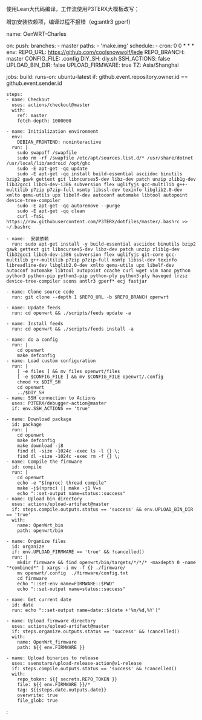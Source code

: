 使用Lean大代码编译，工作流使用P3TERX大模板改写；

增加安装依赖项，编译过程不报错（eg:antlr3 gperf）

name: OenWRT-Charles

on:
  push:
    branches:
      - master
    paths:
      - 'make.img'
  schedule:
    - cron: 0 0 * * *
env:
  REPO_URL: https://github.com/coolsnowwolf/lede
  REPO_BRANCH: master
  CONFIG_FILE: .config
  DIY_SH: diy.sh
  SSH_ACTIONS: false
  UPLOAD_BIN_DIR: false
  UPLOAD_FIRMWARE: true
  TZ: Asia/Shanghai

jobs:
  build:
    runs-on: ubuntu-latest
    if: github.event.repository.owner.id == github.event.sender.id

    steps:
    - name: Checkout
      uses: actions/checkout@master
      with:
        ref: master
        fetch-depth: 1000000

    - name: Initialization environment
      env:
        DEBIAN_FRONTEND: noninteractive
      run: |
        sudo swapoff /swapfile
        sudo rm -rf /swapfile /etc/apt/sources.list.d/* /usr/share/dotnet /usr/local/lib/android /opt/ghc
        sudo -E apt-get -qq update
        sudo -E apt-get -qq install build-essential asciidoc binutils bzip2 gawk gettext git libncurses5-dev libz-dev patch unzip zlib1g-dev lib32gcc1 libc6-dev-i386 subversion flex uglifyjs gcc-multilib g++-multilib p7zip p7zip-full msmtp libssl-dev texinfo libglib2.0-dev xmlto qemu-utils upx libelf-dev autoconf automake libtool autopoint device-tree-compiler
        sudo -E apt-get -qq autoremove --purge
        sudo -E apt-get -qq clean
        curl -fsSL https://raw.githubusercontent.com/P3TERX/dotfiles/master/.bashrc >> ~/.bashrc
        
    - name:  安装依赖
      run: sudo apt-get install -y build-essential asciidoc binutils bzip2 gawk gettext git libncurses5-dev libz-dev patch unzip zlib1g-dev lib32gcc1 libc6-dev-i386 subversion flex uglifyjs git-core gcc-multilib g++-multilib p7zip p7zip-full msmtp libssl-dev texinfo libreadline-dev libglib2.0-dev xmlto qemu-utils upx libelf-dev autoconf automake libtool autopoint ccache curl wget vim nano python python3 python-pip python3-pip python-ply python3-ply haveged lrzsz device-tree-compiler scons antlr3 gperf* ecj fastjar
        
    - name: Clone source code
      run: git clone --depth 1 $REPO_URL -b $REPO_BRANCH openwrt

    - name: Update feeds
      run: cd openwrt && ./scripts/feeds update -a

    - name: Install feeds
      run: cd openwrt && ./scripts/feeds install -a
    
    - name: do a config
      run: |
        cd openwrt
        make defconfig
    - name: Load custom configuration
      run: |
        [ -e files ] && mv files openwrt/files
        [ -e $CONFIG_FILE ] && mv $CONFIG_FILE openwrt/.config
        chmod +x $DIY_SH
        cd openwrt
        ../$DIY_SH
    - name: SSH connection to Actions
      uses: P3TERX/debugger-action@master
      if: env.SSH_ACTIONS == 'true'

    - name: Download package
      id: package
      run: |
        cd openwrt
        make defconfig
        make download -j8
        find dl -size -1024c -exec ls -l {} \;
        find dl -size -1024c -exec rm -f {} \;
    - name: Compile the firmware
      id: compile
      run: |
        cd openwrt
        echo -e "$(nproc) thread compile"
        make -j$(nproc) || make -j1 V=s
        echo "::set-output name=status::success"
    - name: Upload bin directory
      uses: actions/upload-artifact@master
      if: steps.compile.outputs.status == 'success' && env.UPLOAD_BIN_DIR == 'true'
      with:
        name: OpenWrt_bin
        path: openwrt/bin

    - name: Organize files
      id: organize
      if: env.UPLOAD_FIRMWARE == 'true' && !cancelled()
      run: |
        mkdir firmware && find openwrt/bin/targets/*/*/* -maxdepth 0 -name "*combined*" | xargs -i mv -f {} ./firmware/
        mv openwrt/.config  ./firmware/config.txt
        cd firmware
        echo "::set-env name=FIRMWARE::$PWD"
        echo "::set-output name=status::success"
        
    - name: Get current date
      id: date
      run: echo "::set-output name=date::$(date +'%m/%d,%Y')"
      
    - name: Upload firmware directory
      uses: actions/upload-artifact@master
      if: steps.organize.outputs.status == 'success' && !cancelled()
      with:
        name: OpenWrt_firmware
        path: ${{ env.FIRMWARE }}
        
    - name: Upload binaries to release
      uses: svenstaro/upload-release-action@v1-release
      if: steps.compile.outputs.status == 'success' && !cancelled()
      with:
        repo_token: ${{ secrets.REPO_TOKEN }}
        file: ${{ env.FIRMWARE }}/*
        tag: ${{steps.date.outputs.date}}
        overwrite: true
        file_glob: true
:

